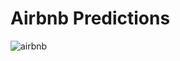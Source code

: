 # Airbnb Predictions

![airbnb](https://user-images.githubusercontent.com/97919969/227651937-5c6bea7d-a705-47bd-b41c-cb643ddaef71.png)

